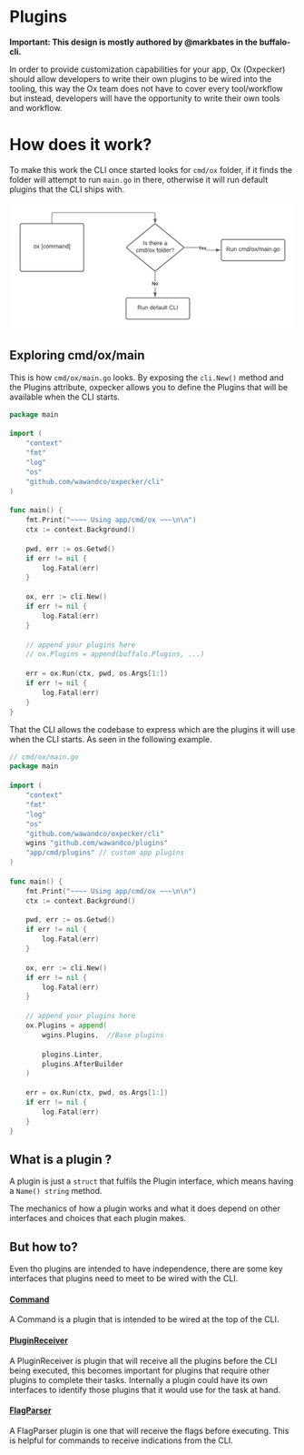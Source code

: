 # Plugins 

**Important: This design is mostly authored by @markbates in the buffalo-cli.**

In order to provide customization capabilities for your app, Ox (Oxpecker) should allow developers to write their own plugins to be wired into the tooling, this way the Ox team does not have to cover every tool/workflow but instead, developers will have the opportunity to write their own tools and workflow.

# How does it work?

To make this work the CLI once started looks for `cmd/ox` folder, if it finds the folder will attempt to run `main.go` in there, otherwise it will run default plugins that the CLI ships with.

![CLI execution](docs/images/cli-execution.png)

## Exploring cmd/ox/main

This is how `cmd/ox/main.go` looks. By exposing the `cli.New()` method and the Plugins attribute, oxpecker allows you to define the Plugins that will be available when the CLI starts.

```go
package main

import (
	"context"
	"fmt"
	"log"
	"os"
	"github.com/wawandco/oxpecker/cli"
)

func main() {
    fmt.Print("~~~~ Using app/cmd/ox ~~~\n\n")
	ctx := context.Background()
    
    pwd, err := os.Getwd()
	if err != nil {
		log.Fatal(err)
    }
    
	ox, err := cli.New()
	if err != nil {
		log.Fatal(err)
    }
    
	// append your plugins here
	// ox.Plugins = append(buffalo.Plugins, ...)
    
    err = ox.Run(ctx, pwd, os.Args[1:])
	if err != nil {
		log.Fatal(err)
	}
}

```

That the CLI allows the codebase to express which are the plugins it will use when the CLI starts. As seen in the following example.

```go
// cmd/ox/main.go
package main

import (
	"context"
	"fmt"
	"log"
	"os"
    "github.com/wawandco/oxpecker/cli"
    wgins "github.com/wawandco/plugins"
    "app/cmd/plugins" // custom app plugins
)

func main() {
    fmt.Print("~~~~ Using app/cmd/ox ~~~\n\n")
	ctx := context.Background()
    
    pwd, err := os.Getwd()
	if err != nil {
		log.Fatal(err)
    }
    
	ox, err := cli.New()
	if err != nil {
		log.Fatal(err)
    }
    
	// append your plugins here
	ox.Plugins = append(
        wgins.Plugins,  //Base plugins
        
        plugins.Linter,
        plugins.AfterBuilder
    )
    
    err = ox.Run(ctx, pwd, os.Args[1:])
	if err != nil {
		log.Fatal(err)
	}
}
```

## What is a plugin ?

A plugin is just a `struct` that fulfils the Plugin interface, which means having a `Name() string` method.

The mechanics of how a plugin works and what it does depend on other interfaces and choices that each plugin makes. 

## But how to?

Even tho plugins are intended to have independence, there are some key interfaces that plugins need to meet to be wired with the CLI.

#### [Command]()

A Command is a plugin that is intended to be wired at the top of the CLI.

#### [PluginReceiver]()

A PluginReceiver is plugin that will receive all the plugins before the CLI being executed, this becomes important for plugins that require other plugins to complete their tasks. Internally a plugin could have its own interfaces to identify those plugins that it would use for the task at hand.

#### [FlagParser]()

A FlagParser plugin is one that will receive the flags before executing. This is helpful for commands to receive indications from the CLI.